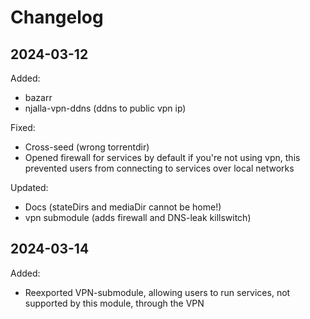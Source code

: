 # Changelog

## 2024-03-12

Added:
- bazarr
- njalla-vpn-ddns (ddns to public vpn ip)

Fixed:
- Cross-seed (wrong torrentdir)
- Opened firewall for services by default if you're not using vpn, this prevented users from connecting to services over local networks

Updated:
- Docs (stateDirs and mediaDir cannot be home!)
- vpn submodule (adds firewall and DNS-leak killswitch)

## 2024-03-14

Added:
- Reexported VPN-submodule, allowing users to run services, not supported by this module, through the VPN
